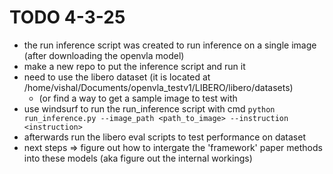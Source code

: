 # TODO 4-3-25 

- the run inference script was created to run inference on a single image (after downloading the openvla model) 
- make a new repo to put the inference script and run it 
- need to use the libero dataset (it is located at /home/vishal/Documents/openvla_testv1/LIBERO/libero/datasets) 
    - (or find a way to get a sample image to test with  
- use windsurf to run the run_inference script with cmd `python run_inference.py --image_path <path_to_image> --instruction <instruction>`
- afterwards run the libero eval scripts to test performance on dataset 
- next steps => figure out how to intergate the 'framework' paper methods into these models (aka figure out the internal workings)

